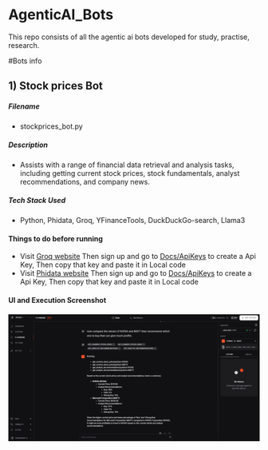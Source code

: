 # AgenticAI_Bots
This repo consists of all the agentic ai bots developed for study, practise, research. 

#Bots info
## 1) Stock prices Bot
##### Filename
- stockprices_bot.py
##### Description
- Assists with a range of financial data retrieval and analysis tasks, including getting current stock prices, stock fundamentals, analyst recommendations, and company news.
##### Tech Stack Used
- Python, Phidata, Groq, YFinanceTools, DuckDuckGo-search, Llama3
#### Things to do before running
- Visit [Groq website](https://groq.com/) Then sign up and go to [Docs/ApiKeys](https://console.groq.com/keys) to create a Api Key, Then copy that key and paste it in Local code
- Visit [Phidata website](https://www.phidata.com/) Then sign up and go to [Docs/ApiKeys](https://www.phidata.app/) to create a Api Key, Then copy that key and paste it in Local code

#### UI and Execution Screenshot
##### ![Bot Screenshot](images/stocks.png)
